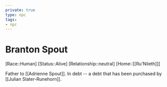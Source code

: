 ```yaml
---
private: true
type: npc
tags: 
- npc
---
```


# Branton Spout

[Race::Human]
[Status::Alive]
[Relationship::neutral]
[Home::[[Ru'Nileth]]]

Father to [[Adrienne Spout]]. In debt -- a debt that has been purchased by [[Julian Slater-Runehorn]]. 
